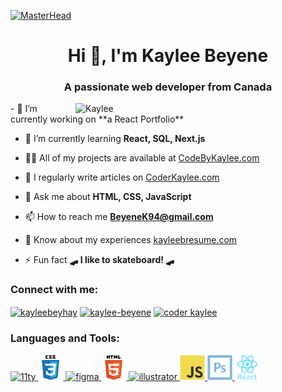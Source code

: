 [![MasterHead](https://www.kayleebeyene.com/assets/codingBanner.png)](https://www.kayleebeyene.com)
<h1 align="center">Hi 👋, I'm Kaylee Beyene</h1>
<h3 align="center">A passionate web developer from Canada</h3>
<img align="right" alt="Kaylee" width="400" src="https://kayleebeyene.com/assets/profilejackpointing.png">
- 🔭 I’m currently working on **a React Portfolio**

- 🌱 I’m currently learning **React, SQL, Next.js**

- 👨‍💻 All of my projects are available at <a href="https://codebykaylee.com" target="_blank">CodeByKaylee.com</a>

- 📝 I regularly write articles on <a href="https://coderkaylee.com" target="_blank">CoderKaylee.com</a>

- 💬 Ask me about **HTML, CSS, JavaScript**

- 📫 How to reach me **BeyeneK94@gmail.com**

- 📄 Know about my experiences <a href="https://kayleebresume.com" target="_blank">kayleebresume.com</a>

- ⚡ Fun fact **🛹 I like to skateboard! 🛹**

<h3 align="left">Connect with me:</h3>
<p align="left">
<a href="https://twitter.com/kayleebeyhay" target="_blank"><img align="center" src="https://raw.githubusercontent.com/rahuldkjain/github-profile-readme-generator/master/src/images/icons/Social/twitter.svg" alt="kayleebeyhay" height="30" width="40" /></a>
<a href="https://linkedin.com/in/kaylee-beyene" target="_blank"><img align="center" src="https://raw.githubusercontent.com/rahuldkjain/github-profile-readme-generator/master/src/images/icons/Social/linked-in-alt.svg" alt="kaylee-beyene" height="30" width="40" /></a>
<a href="https://www.youtube.com/channel/UCq8XiKtzXOBOtqeNygJRjdA" target="_blank"><img align="center" src="https://raw.githubusercontent.com/rahuldkjain/github-profile-readme-generator/master/src/images/icons/Social/youtube.svg" alt="coder kaylee" height="30" width="40" /></a>
</p>

<h3 align="left">Languages and Tools:</h3>
<p align="left"> <a href="https://www.11ty.dev/" target="_blank" rel="noreferrer"> <img src="https://gist.githubusercontent.com/vivek32ta/c7f7bf583c1fb1c58d89301ea40f37fd/raw/f4c85cce5790758286b8f155ef9a177710b995df/11ty.svg" alt="11ty" width="40" height="40"/> </a> <a href="https://www.w3schools.com/css/" target="_blank" rel="noreferrer"> <img src="https://raw.githubusercontent.com/devicons/devicon/master/icons/css3/css3-original-wordmark.svg" alt="css3" width="40" height="40"/> </a> <a href="https://www.figma.com/" target="_blank" rel="noreferrer"> <img src="https://www.vectorlogo.zone/logos/figma/figma-icon.svg" alt="figma" width="40" height="40"/> </a> <a href="https://www.w3.org/html/" target="_blank" rel="noreferrer"> <img src="https://raw.githubusercontent.com/devicons/devicon/master/icons/html5/html5-original-wordmark.svg" alt="html5" width="40" height="40"/> </a> <a href="https://www.adobe.com/in/products/illustrator.html" target="_blank" rel="noreferrer"> <img src="https://www.vectorlogo.zone/logos/adobe_illustrator/adobe_illustrator-icon.svg" alt="illustrator" width="40" height="40"/> </a> <a href="https://developer.mozilla.org/en-US/docs/Web/JavaScript" target="_blank" rel="noreferrer"> <img src="https://raw.githubusercontent.com/devicons/devicon/master/icons/javascript/javascript-original.svg" alt="javascript" width="40" height="40"/> </a> <a href="https://www.photoshop.com/en" target="_blank" rel="noreferrer"> <img src="https://raw.githubusercontent.com/devicons/devicon/master/icons/photoshop/photoshop-line.svg" alt="photoshop" width="40" height="40"/> </a> <a href="https://reactjs.org/" target="_blank" rel="noreferrer"> <img src="https://raw.githubusercontent.com/devicons/devicon/master/icons/react/react-original-wordmark.svg" alt="react" width="40" height="40"/> </a> </p>

<!---
KayleeBeyene/KayleeBeyene is a ✨ special ✨ repository because its `README.md` (this file) appears on your GitHub profile.
You can click the Preview link to take a look at your changes.
--->
